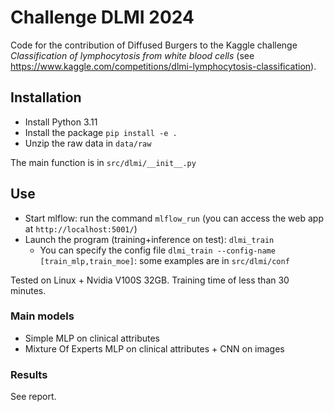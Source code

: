 # Challenge DLMI 2024

Code for the contribution of Diffused Burgers to the Kaggle challenge *Classification of lymphocytosis from white blood cells* (see https://www.kaggle.com/competitions/dlmi-lymphocytosis-classification).

## Installation

- Install Python 3.11
- Install the package `pip install -e .`
- Unzip the raw data in `data/raw`

The main function is in `src/dlmi/__init__.py`

## Use

- Start mlflow: run the command `mlflow_run` (you can access the web app at `http://localhost:5001/`)
- Launch the program (training+inference on test): `dlmi_train`
    - You can specify the config file `dlmi_train --config-name [train_mlp,train_moe]`: some examples are in `src/dlmi/conf`

Tested on Linux + Nvidia V100S 32GB. Training time of less than 30 minutes.

### Main models

- Simple MLP on clinical attributes
- Mixture Of Experts MLP on clinical attributes + CNN on images

### Results

See report.
